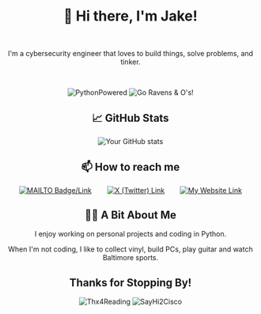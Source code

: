 <div align="center">

# 👋 Hi there, I'm Jake!

<br>

I'm a cybersecurity engineer that loves to build things, solve problems, and tinker.

<br>

![PythonPowered](https://img.shields.io/badge/Python-Powered-Yellow?style=for-the-badge&logo=python&logoColor=yellow&labelColor=blue&color=yellow) ![Go Ravens & O's!](https://img.shields.io/badge/Ravens%20and-O%E2%80%99s%20Baby!-black?style=for-the-badge&labelColor=purple&color=orange)

## 📈 GitHub Stats

![Your GitHub stats](https://github-readme-stats.vercel.app/api?username=0x41424142&show_icons=true&theme=transparent&hide_rank=true)

## 📫 How to reach me

[![MAILTO Badge/Link](https://img.shields.io/badge/MailTo-jake%20%5Bat%5D%20jakelindsay%20%5Bdot%5D%20uk-blue?style=for-the-badge&labelColor=black)](mailto:jake@jakelindsay.uk) <a target="_blank"> &nbsp;&nbsp;&nbsp;&nbsp;&nbsp;&nbsp;
  [![X (Twitter) Link](https://img.shields.io/twitter/follow/JNLindsayy?style=for-the-badge&logo=x&color=black&labelColor=black)](https://x.com/jnlindsayy)  </a> &nbsp;&nbsp;&nbsp;&nbsp;&nbsp;&nbsp;
  <a target="_blank">  [![My Website Link](https://img.shields.io/badge/My%20Website-www.jakelindsay.uk-blue?style=for-the-badge&labelColor=black)](https://www.jakelindsay.uk)  </a>

## 👨‍💻 A Bit About Me

I enjoy working on personal projects and coding in Python. 

When I'm not coding, I like to collect vinyl, build PCs, play guitar and watch Baltimore sports.

## Thanks for Stopping By!

![Thx4Reading](https://img.shields.io/badge/Thanks%20For-Stopping%20By!-blue?style=for-the-badge&labelColor=black) ![SayHi2Cisco](https://img.shields.io/badge/Say%20Hi%20to-Cisco!-blue?style=for-the-badge&labelColor=black)

</div>
